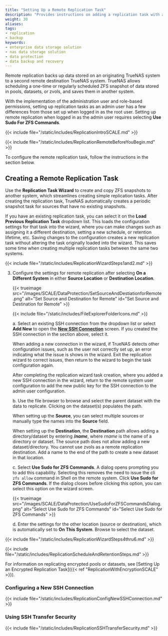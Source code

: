 ```yaml
---
title: "Setting Up a Remote Replication Task"
description: "Provides instructions on adding a replication task with a remote system."
weight: 30
aliases:
tags:
- replication
- backup
keywords:
- enterprise data storage solution
- nas data storage solution
- data protection
- data backup and recovery
---
```



Remote replication backs up data stored on an originating TrueNAS system to a second remote destination TrueNAS system.
TrueNAS allows scheduling a one-time or regularly scheduled ZFS snapshot of data stored in pools, datasets, or zvols, and saves them in another system.

With the implementation of the administration user and role-based permissions, setting up replication tasks as an admin user has a few differences from those set up when logged in as the root user.
Setting up remote replication when logged in as the admin user requires selecting **Use Sudo For ZFS Commands**.

{{< include file="/static/includes/ReplicationIntroSCALE.md" >}}

{{< include file="/static/includes/ReplicationRemoteBeforeYouBegin.md" >}}

To configure the remote replication task, follow the instructions in the section below.

## Creating a Remote Replication Task

Use the **Replication Task Wizard** to create and copy ZFS snapshots to another system, which streamlines creating simple replication tasks.
After creating the replication task, TrueNAS automatically creates a periodic snapshot task for sources that have no existing snapshots.

If you have an existing replication task, you can select it on the **Load Previous Replication Task** dropdown list.
This loads the configuration settings for that task into the wizard, where you can make changes such as assigning it a different destination, setting a new schedule, or retention lifetime, etc.
Saving changes to the configuration creates a new replication task without altering the task originally loaded into the wizard.
This saves some time when creating multiple replication tasks between the same two systems.

{{< include file="/static/includes/ReplicationWizardSteps1and2.md" >}}

3. Configure the settings for remote replication after selecting **On a Different System** in either **Source Location** or **Destination Location**.

   {{< trueimage src="/images/SCALE/DataProtection/SetSourceAndDestiationforRemote.png" alt="Set Source and Destination for Remote" id="Set Source and Destination for Remote" >}}

   {{< include file="/static/includes/FileExplorerFolderIcons.md" >}}

   a. Select an existing SSH connection from the dropdown list or select **Add New** to open the **[New SSH Connection](#configuring-a-new-ssh-connection)** screen.
      If you created the SSH connection in the section above, select it.

      When adding a new connection in the wizard, if TrueNAS detects other configuration issues, such as the user not correctly set up, an error indicating what the issue is shows in the wizard.
      Exit the replication wizard to correct issues, then return to the wizard to begin the task configuration again.

      After completing the replication wizard task creation, where you added a new SSH connection in the wizard, return to the remote system user configuration to add the new public key for the SSH connection to the admin user configuration.

   b. Use the file browser to browse and select the parent dataset with the data to replicate. Clicking on the dataset(s) populates the path.
      
      When setting up the **Source**, you can select multiple sources or manually type the names into the **Source** field.

      When setting up the **Destination**, the **Destination** path allows adding a directory/dataset by entering <b>/<i>name</i></b>, where *rname* is the name of a directory or dataset. The source path does not allow adding a new dataset/directory.
      You cannot use zvols as a remote replication destination. Add a name to the end of the path to create a new dataset in that location.

   c. Select **Use Sudo for ZFS Commands**.
      A dialog opens prompting you to add this capability. Selecting this removes the need to issue the cli `zfs allow` command in Shell on the remote system.
      Click **Use Sudo for ZFS Commands**. If the dialog closes before clicking this option, you can select this option on the wizard screen.

   {{< trueimage src="/images/SCALE/DataProtection/UseSudoForZFSCommandsDialog.png" alt="Select Use Sudo for ZFS Commands" id="Select Use Sudo for ZFS Commands" >}}

   d. Enter the settings for the other location (source or destination), which is automatically set to **On This System**.
      Browse to select the dataset.
  
{{< include file="/static/includes/ReplicationWizardSteps4thru6.md" >}}

{{< include file="/static/includes/ReplicationScheduleAndRetentionSteps.md" >}}

For information on replicating encrypted pools or datasets, see [Setting Up an Encrypted Replication Task]({{< ref "ReplicationWithEncryptionSCALE" >}}).

### Configuring a New SSH Connection

{{< include file="/static/includes/ReplicationConfigNewSSHConnection.md" >}}

### Using SSH Transfer Security

{{< include file="/static/includes/ReplicationSSHTransferSecurity.md" >}}